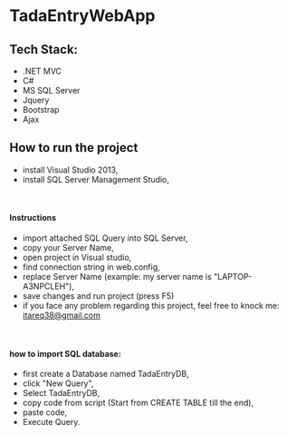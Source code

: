 # TadaEntryWebApp

## Tech Stack:
 * .NET MVC
 * C#
 * MS SQL Server
 * Jquery 
 * Bootstrap 
 * Ajax
 
## How to run the project
 * install Visual Studio 2013,
 * install SQL Server Management Studio,
<br>

#### Instructions
 * import attached SQL Query into SQL Server, 
 * copy your Server Name,
 * open project in Visual studio,
 * find connection string in web.config,
 * replace Server Name (example: my server name is "LAPTOP-A3NPCLEH"),
 * save changes and run project (press F5)
 * if you face any problem regarding this project, feel free to knock me: itareq38@gmail.com

<br>

#### how to import SQL database:
* first create a Database named TadaEntryDB,
* click "New Query",
* Select TadaEntryDB,
* copy code from script (Start from CREATE TABLE till the end),
* paste code,
* Execute Query.
